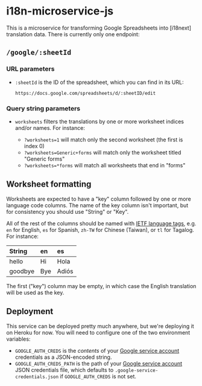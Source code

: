 # i18n-microservice-js
This is a microservice for transforming Google Spreadsheets into [i18next]
translation data. There is currently only one endpoint:

## `/google/:sheetId`

### URL parameters
* `:sheetId` is the ID of the spreadsheet, which you can find in its URL:

    ```
    https://docs.google.com/spreadsheets/d/:sheetID/edit
    ```

### Query string parameters
* `worksheets` filters the translations by one or more worksheet indices and/or
  names. For instance:

  - `?worksheets=1` will match only the second worksheet (the first is index 0)
  - `?worksheets=Generic+forms` will match only the worksheet titled "Generic
    forms"
  - `?worksheets=*forms` will match all worksheets that end in "forms"

## Worksheet formatting
Worksheets are expected to have a "key" column followed by one or more language
code columns. The name of the key column isn't important, but for consistency
you should use "String" or "Key".

All of the rest of the columns should be named with [IETF language
tags](https://en.wikipedia.org/wiki/IETF_language_tag), e.g. `en` for English,
`es` for Spanish, `zh-TW` for Chinese (Taiwan), or `tl` for Tagalog. For
instance:

| String | en | es |
| :--- | :--- | :--- |
| hello | Hi | Hola |
| goodbye | Bye | Adiós |

The first ("key") column may be empty, in which case the English translation
will be used as the key.

## Deployment
This service can be deployed pretty much anywhere, but we're deploying it on
Heroku for now. You will need to configure one of the two environment variables:

- `GOOGLE_AUTH_CREDS` is the _contents_ of your [Google service account]
  credentials as a JSON-encoded string.
- `GOOGLE_AUTH_CREDS_PATH` is the path of your [Google service account]
  JSON credentials file, which defaults to `.google-service-credentials.json`
  if `GOOGLE_AUTH_CREDS` is not set.

[google service account]: https://cloud.google.com/iam/docs/service-accounts
